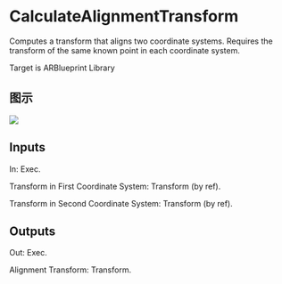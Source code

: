 # CalculateAlignmentTransform

Computes a transform that aligns two coordinate systems. Requires the transform of the same known point in each coordinate system.

Target is ARBlueprint Library

## 图示

![]($-20221218-17484846.png)

## Inputs

In: Exec.

Transform in First Coordinate System: Transform (by ref).

Transform in Second Coordinate System: Transform (by ref).  

## Outputs

Out: Exec.

Alignment Transform: Transform.

